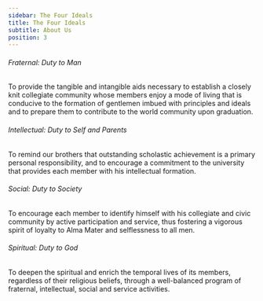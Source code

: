 ```yaml
---
sidebar: The Four Ideals
title: The Four Ideals
subtitle: About Us
position: 3
---
```

###### Fraternal: Duty to Man

To provide the tangible and intangible aids necessary to establish a closely knit collegiate community whose members enjoy a mode of living that is conducive to the formation of gentlemen imbued with principles and ideals and to prepare them to contribute to the world community upon graduation.

###### Intellectual: Duty to Self and Parents

To remind our brothers that outstanding scholastic achievement is a primary personal responsibility, and to encourage a commitment to the university that provides each member with his intellectual formation.

###### Social: Duty to Society

To encourage each member to identify himself with his collegiate and civic community by active participation and service, thus fostering a vigorous spirit of loyalty to Alma Mater and selflessness to all men.

###### Spiritual: Duty to God

To deepen the spiritual and enrich the temporal lives of its members, regardless of their religious beliefs, through a well-balanced program of fraternal, intellectual, social and service activities.
